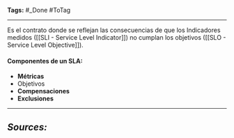**Tags:** #_Done 
#ToTag 
- - -

Es el contrato donde se reflejan las consecuencias de que los Indicadores medidos ([[SLI - Service Level Indicator]])  no cumplan los objetivos ([[SLO - Service Level Objective]]).
#### Componentes de un SLA:
- **Métricas** 
- Objetivos
- **Compensaciones** 
- **Exclusiones**

- - - 
## ***Sources:***